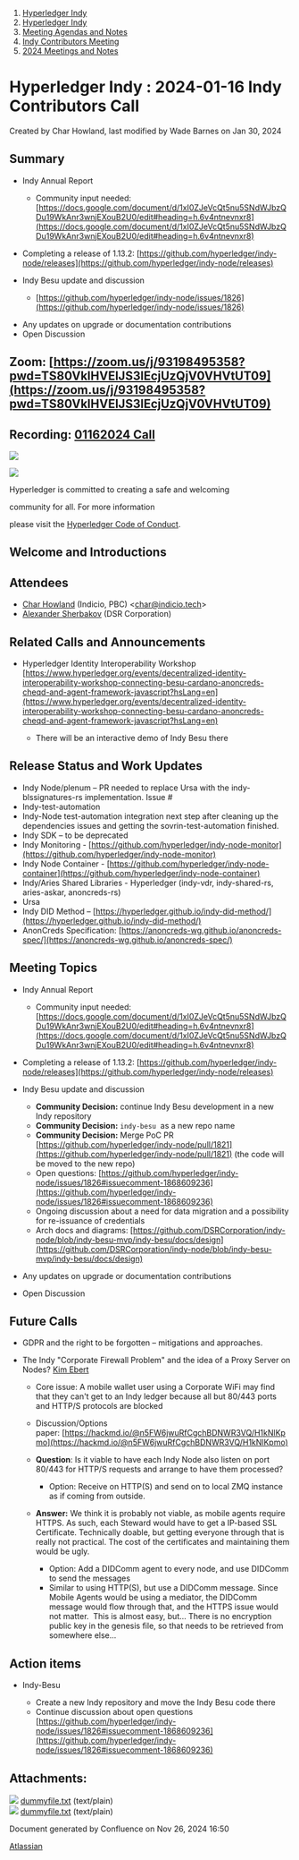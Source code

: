 1. [Hyperledger Indy](index.html)
2. [Hyperledger Indy](Hyperledger-Indy_19464194.html)
3. [Meeting Agendas and Notes](Meeting-Agendas-and-Notes_19464715.html)
4. [Indy Contributors Meeting](Indy-Contributors-Meeting_19464913.html)
5. [2024 Meetings and Notes](2024-Meetings-and-Notes_19466709.html)

# Hyperledger Indy : 2024-01-16 Indy Contributors Call

Created by Char Howland, last modified by Wade Barnes on Jan 30, 2024

## Summary

- Indy Annual Report
  
  - Community input needed: [https://docs.google.com/document/d/1xI0ZJeVcQt5nu5SNdWJbzQDu19WkAnr3wnjEXouB2U0/edit#heading=h.6v4ntnevnxr8](https://docs.google.com/document/d/1xI0ZJeVcQt5nu5SNdWJbzQDu19WkAnr3wnjEXouB2U0/edit#heading=h.6v4ntnevnxr8)
- Completing a release of 1.13.2: [https://github.com/hyperledger/indy-node/releases](https://github.com/hyperledger/indy-node/releases)
- Indy Besu update and discussion
  
  - [https://github.com/hyperledger/indy-node/issues/1826](https://github.com/hyperledger/indy-node/issues/1826)

<!--THE END-->

- Any updates on upgrade or documentation contributions
- Open Discussion

## **Zoom:** [https://zoom.us/j/93198495358?pwd=TS80VklHVElJS3lEcjUzQjV0VHVtUT09](https://zoom.us/j/93198495358?pwd=TS80VklHVElJS3lEcjUzQjV0VHVtUT09)

## **Recording:** [01162024 Call](https://lf-hyperledger.atlassian.net/wiki/download/attachments/19464674/video1591099289.mp4?version=2&modificationDate=1706543718304&api=v2)

![](https://wiki.hyperledger.org/download/attachments/29034696/Antitrustnotice.png?version=1&modificationDate=1581695654000&api=v2)

![](https://wiki.hyperledger.org/download/attachments/2392771/welcome.png?version=2&modificationDate=1572450107000&api=v2)

Hyperledger is committed to creating a safe and welcoming

community for all. For more information

please visit the [Hyperledger Code of Conduct](https://lf-hyperledger.atlassian.net/wiki/spaces/HYP/pages/19595281/Hyperledger+Code+of+Conduct).

## Welcome and Introductions

## Attendees

- [Char Howland](https://lf-hyperledger.atlassian.net/wiki/people/60998bf1dafdf00068e21bae?ref=confluence) (Indicio, PBC) &lt;char@indicio.tech&gt;
- [Alexander Sherbakov](https://lf-hyperledger.atlassian.net/wiki/people/557058:a955b109-9f8c-405c-9f96-0903d4de8c46?ref=confluence) (DSR Corporation)

## Related Calls and Announcements

- Hyperledger Identity Interoperability Workshop [https://www.hyperledger.org/events/decentralized-identity-interoperability-workshop-connecting-besu-cardano-anoncreds-cheqd-and-agent-framework-javascript?hsLang=en](https://www.hyperledger.org/events/decentralized-identity-interoperability-workshop-connecting-besu-cardano-anoncreds-cheqd-and-agent-framework-javascript?hsLang=en)
  
  - There will be an interactive demo of Indy Besu there

## Release Status and Work Updates

- Indy Node/plenum – PR needed to replace Ursa with the indy-blssignatures-rs implementation. Issue #
- Indy-test-automation
- Indy-Node test-automation integration next step after cleaning up the dependencies issues and getting the sovrin-test-automation finished.
- Indy SDK – to be deprecated
- Indy Monitoring - [https://github.com/hyperledger/indy-node-monitor](https://github.com/hyperledger/indy-node-monitor)
- Indy Node Container - [https://github.com/hyperledger/indy-node-container](https://github.com/hyperledger/indy-node-container)
- Indy/Aries Shared Libraries - Hyperledger (indy-vdr, indy-shared-rs, aries-askar, anoncreds-rs)
- Ursa
- Indy DID Method – [https://hyperledger.github.io/indy-did-method/](https://hyperledger.github.io/indy-did-method/)
- AnonCreds Specification: [https://anoncreds-wg.github.io/anoncreds-spec/](https://anoncreds-wg.github.io/anoncreds-spec/)

## Meeting Topics

- Indy Annual Report
  
  - Community input needed: [https://docs.google.com/document/d/1xI0ZJeVcQt5nu5SNdWJbzQDu19WkAnr3wnjEXouB2U0/edit#heading=h.6v4ntnevnxr8](https://docs.google.com/document/d/1xI0ZJeVcQt5nu5SNdWJbzQDu19WkAnr3wnjEXouB2U0/edit#heading=h.6v4ntnevnxr8)
- Completing a release of 1.13.2: [https://github.com/hyperledger/indy-node/releases](https://github.com/hyperledger/indy-node/releases)
- Indy Besu update and discussion
  
  - **Community Decision:** continue Indy Besu development in a new Indy repository
  - **Community Decision:** `indy-besu`  as a new repo name
  - **Community Decision:** Merge PoC PR [https://github.com/hyperledger/indy-node/pull/1821](https://github.com/hyperledger/indy-node/pull/1821) (the code will be moved to the new repo)
  - Open questions: [https://github.com/hyperledger/indy-node/issues/1826#issuecomment-1868609236](https://github.com/hyperledger/indy-node/issues/1826#issuecomment-1868609236)
  - Ongoing discussion about a need for data migration and a possibility for re-issuance of credentials
  - Arch docs and diagrams: [https://github.com/DSRCorporation/indy-node/blob/indy-besu-mvp/indy-besu/docs/design](https://github.com/DSRCorporation/indy-node/blob/indy-besu-mvp/indy-besu/docs/design)
- Any updates on upgrade or documentation contributions
- Open Discussion

## Future Calls

- GDPR and the right to be forgotten – mitigations and approaches.
- The Indy "Corporate Firewall Problem" and the idea of a Proxy Server on Nodes? [Kim Ebert](https://lf-hyperledger.atlassian.net/wiki/people/5f7247c98d88b30075da15a3?ref=confluence)
  
  - Core issue: A mobile wallet user using a Corporate WiFi may find that they can't get to an Indy ledger because all but 80/443 ports and HTTP/S protocols are blocked
  - Discussion/Options paper: [https://hackmd.io/@n5FW6jwuRfCgchBDNWR3VQ/H1kNlKpmo](https://hackmd.io/@n5FW6jwuRfCgchBDNWR3VQ/H1kNlKpmo)
  - **Question**: Is it viable to have each Indy Node also listen on port 80/443 for HTTP/S requests and arrange to have them processed?
    
    - Option: Receive on HTTP(S) and send on to local ZMQ instance as if coming from outside.
  - **Answer:** We think it is probably not viable, as mobile agents require HTTPS. As such, each Steward would have to get a IP-based SSL Certificate. Technically doable, but getting everyone through that is really not practical. The cost of the certificates and maintaining them would be ugly.
    
    - Option: Add a DIDComm agent to every node, and use DIDComm to send the messages
    - Similar to using HTTP(S), but use a DIDComm message. Since Mobile Agents would be using a mediator, the DIDComm message would flow through that, and the HTTPS issue would not matter.  This is almost easy, but... There is no encryption public key in the genesis file, so that needs to be retrieved from somewhere else...

## Action items

- Indy-Besu
  
  - Create a new Indy repository and move the Indy Besu code there
  - Continue discussion about open questions [https://github.com/hyperledger/indy-node/issues/1826#issuecomment-1868609236](https://github.com/hyperledger/indy-node/issues/1826#issuecomment-1868609236)

## Attachments:

![](images/icons/bullet_blue.gif) [dummyfile.txt](attachments/19464674/19466714.txt) (text/plain)  
![](images/icons/bullet_blue.gif) [dummyfile.txt](attachments/19464674/19466711.txt) (text/plain)

Document generated by Confluence on Nov 26, 2024 16:50

[Atlassian](http://www.atlassian.com/)
